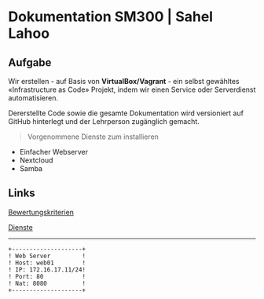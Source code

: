 # Dokumentation SM300 | Sahel Lahoo
## Aufgabe
Wir erstellen - auf Basis von **VirtualBox/Vagrant** - ein selbst gewähltes «Infrastructure as Code»
Projekt, indem wir einen Service oder Serverdienst automatisieren.

Dererstellte Code sowie die gesamte Dokumentation wird versioniert auf GitHub hinterlegt und der Lehrperson zugänglich gemacht.

> Vorgenommene Dienste zum installieren

* Einfacher Webserver
* Nextcloud
* Samba

## Links
[1]: https://bscw.tbz.ch/bscw/bscw.cgi/d31416536/M300_LB2_IaC.pdf "Bewertungskriterien"
[2]: https://wiki.ubuntuusers.de/Serverdienste/ "Dienste"
[Bewertungskriterien][1] 

[Dienste][2] 

---
```
+--------------------+          
! Web Server         !          
! Host: web01        !          
! IP: 172.16.17.11/24!
! Port: 80           !          
! Nat: 8080          !          
+--------------------+          


```
